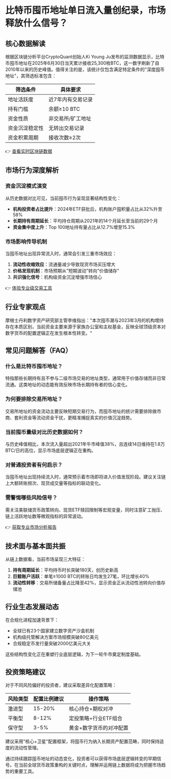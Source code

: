 # 比特币囤币地址单日流入量创纪录，市场释放什么信号？

## 核心数据解读
根据区块链分析平台CryptoQuant创始人Ki Young Ju发布的监测数据显示，比特币囤币地址在2025年6月30日当天累计接收25,300枚BTC，这一数字刷新了自2010年以来的历史峰值。值得关注的是，该统计仅包含满足特定条件的"深度囤币地址"，其筛选标准包含：

| 筛选条件                | 具体要求                          |
|-------------------------|-----------------------------------|
| 地址活跃度              | 近7年内有交易记录                |
| 持有门槛                | 余额≥10 BTC                      |
| 资金性质                | 非交易所/矿工地址                |
| 资金沉淀稳定性          | 无转出交易记录                   |
| 资金积累周期            | 接收次数≥2次                     |

👉 [查看实时区块链数据](https://bit.ly/okx_welcome)

## 市场行为深度解析
### 资金沉淀模式演变
从历史数据对比可见，当前囤币行为呈现显著结构性变化：

- **机构投资者占比提升**：2024年ETF获批后，机构账户囤积量占比从32%升至58%
- **长期持有周期延长**：平均持仓周期从2021年的14个月延长至当前的29个月
- **资金集中度上升**：Top 100地址持有量占比从12.7%增至15.3%

### 市场影响传导机制
当囤币地址出现异常流入时，通常会引发三重市场效应：
1. **流动性收缩效应**：流通量减少导致现货市场买压增大
2. **价格发现机制**：市场预期从"短期波动"转向"价值储存"
3. **共识强化信号**：机构级资金沉淀增强市场信心

👉 [体验专业级交易工具](https://bit.ly/okx_welcome)

## 行业专家观点
摩根士丹利数字资产研究部主管李维指出："本次囤币潮与2023年3月的机构增持存在本质区别，当前资金主要来源于家族办公室和主权基金，反映全球顶级资本对数字货币的配置逻辑正在发生根本性转变。"

## 常见问题解答（FAQ）
### 什么是比特币囤币地址？
特指那些长期持有且不参与二级市场交易的地址类型，通常用于价值存储而非日常流通。这类地址的动态能有效反映市场长期持有者的信心变化。

### 为何要排除交易所地址？
交易所地址的资金流动主要反映短期交易行为，而囤币地址的统计需要排除做市商、套利资金等流动资金干扰，更精准捕捉真实的价值沉淀趋势。

### 当前囤币量级对比历史数据如何？
与历史峰值相比，本次流入量超出2021年牛市峰值38%，且连续14日维持在1.8万BTC/日的高位，显示市场底层逻辑正在重构。

### 对普通投资者有何启示？
当囤币地址出现持续流入时，通常预示着市场即将进入价值发现阶段。建议关注链上大额转账频次、现货成交量等指标的联动变化。

### 需警惕哪些风险信号？
需关注美联储货币政策转向、现货ETF赎回限制等宏观变量，同时注意矿工抛压、链上活跃地址数等微观指标的异常波动。

👉 [获取专业市场分析报告](https://bit.ly/okx_welcome)

## 技术面与基本面共振
从链上数据看，当前市场呈现三大特征：
1. **持有周期延长**：平均持币时长突破180天，创历史新高
2. **巨鲸账户活跃**：单笔≥1000 BTC的转账日均发生27笔，环比增长40%
3. **流动性转移**：交易所储备量占比降至42%，显示资金正从流动性池转向价值存储池

## 行业生态发展动态
在合规化进程加速背景下：
- 全球已有23个国家建立数字资产沙盒机制
- 机构级托管解决方案市场规模突破80亿美元
- 合规稳定币发行量突破2000亿美元大关

这些结构性变化正在重塑行业底层逻辑，为下一轮牛市奠定制度基础。

## 投资策略建议
对于不同风险偏好的投资者，建议采取差异化配置策略：

| 风险类型     | 配置比例建议 | 操作策略                     |
|--------------|--------------|------------------------------|
| 激进型       | 15-20%       | 核心持仓+期权对冲            |
| 平衡型       | 8-12%        | 定投策略+行业ETF组合         |
| 保守型       | 3-5%         | 黄金+数字货币的对冲配置      |

建议采用"核心+卫星"配置框架，将囤币行为纳入长期资产配置范畴，同时保持适度的流动性管理。

通过持续跟踪囤币地址的动态变化，投资者可以获得市场底层逻辑转变的早期信号。在当前全球货币政策重构的关键时点，理解并运用链上数据将成为把握市场趋势的重要工具。